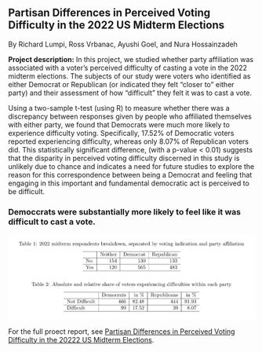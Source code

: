 ## Partisan Differences in Perceived Voting Difficulty in the 2022 US Midterm Elections

By Richard Lumpi, Ross Vrbanac, Ayushi Goel, and Nura Hossainzadeh

**Project description:** In this project, we studied whether party affiliation was associated with a voter’s perceived difficulty of casting a vote in the 2022 midterm elections. The subjects of our study were voters who identified as either Democrat or Republican (or indicated they felt “closer to” either party) and their assessment of how “difficult” they felt it was to cast a vote. 

Using a two-sample t-test (using R) to measure whether there was a discrepancy between responses given by people who affiliated themselves with either party, we found that Democrats were much more likely to experience difficulty voting. Specifically, 17.52% of Democratic voters reported experiencing difficulty, whereas only 8.07% of Republican voters did. This statistically significant difference, (with a p-value < 0.01) suggests that the disparity in perceived voting difficulty discerned in this study is unlikely due to chance and indicates a need for future studies to explore the reason for this correspondence between being a Democrat and feeling that engaging in this important and fundamental democratic act is perceived to be difficult. 

### Democcrats were substantially more likely to feel like it was difficult to cast a vote. 

<img src="images/table_voting_difficulty.png?raw=true"/>

For the full proect report, see [Partisan Differences in Perceived Voting Difficulty in the 20222 US Midterm Elections](/pdf/203_voting_difficulties_writeup.pdf).
